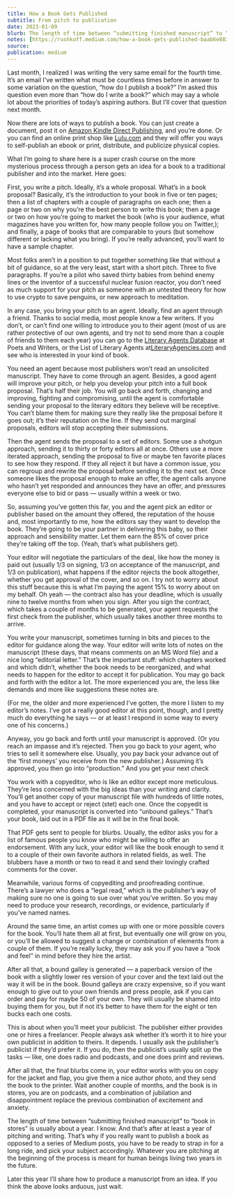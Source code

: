 ```yaml
---
title: How a Book Gets Published
subtitle: From pitch to publication
date: 2023-01-09
blurb: The length of time between “submitting finished manuscript” to “book in stores” is usually about a year. I know.
notes: [https://rushkoff.medium.com/how-a-book-gets-published-baab6e8839d3](https://rushkoff.medium.com/how-a-book-gets-published-baab6e8839d3 https://rushkoff.medium.com/how-a-book-gets-published-baab6e8839d3)
source: 
publication: medium
---
```


Last month, I realized I was writing the very same email for the fourth time. It’s an email I’ve written what must be countless times before in answer to some variation on the question, “how do I publish a book?” I’m asked this question even more than “how do I write a book?” which may say a whole lot about the priorities of today’s aspiring authors. But I’ll cover that question next month.

Now there are lots of ways to publish a book. You can just create a document, post it on [Amazon Kindle Direct Publishing](https://kdp.amazon.com/), and you’re done. Or you can find an online print shop like [Lulu.com](http://lulu.com/) and they will offer you ways to self-publish an ebook or print, distribute, and publicize physical copies.

What I’m going to share here is a super crash course on the more mysterious process through a person gets an idea for a book to a traditional publisher and into the market. Here goes:

First, you write a pitch. Ideally, it’s a whole proposal. What’s in a book proposal? Basically, it’s the introduction to your book in five or ten pages; then a list of chapters with a couple of paragraphs on each one; then a page or two on why you’re the best person to write this book; then a page or two on how you’re going to market the book (who is your audience, what magazines have you written for, how many people follow you on Twitter,); and finally, a page of books that are comparable to yours (but somehow different or lacking what you bring). If you’re really advanced, you’ll want to have a sample chapter.

Most folks aren’t in a position to put together something like that without a bit of guidance, so at the very least, start with a short pitch. Three to five paragraphs. If you’re a pilot who saved thirty babies from behind enemy lines or the inventor of a successful nuclear fusion reactor, you don’t need as much support for your pitch as someone with an untested theory for how to use crypto to save penguins, or new approach to meditation.

In any case, you bring your pitch to an agent. Ideally, find an agent through a friend. Thanks to social media, most people know a few writers. If you don’t, or can’t find one willing to introduce you to their agent (most of us are rather protective of our own agents, and try not to send more than a couple of friends to them each year) you can go to the [Literary Agents Database](https://www.pw.org/literary_agents) at Poets and Writers, or the List of Literary Agents at[LiteraryAgencies.com](https://literaryagencies.com/) and see who is interested in your kind of book.

You need an agent because most publishers won’t read an unsolicited manuscript. They have to come through an agent. Besides, a good agent will improve your pitch, or help you develop your pitch into a full book proposal. That’s half their job. You will go back and forth, changing and improving, fighting and compromising, until the agent is comfortable sending your proposal to the literary editors they believe will be receptive. You can’t blame them for making sure they really like the proposal before it goes out; it’s their reputation on the line. If they send out marginal proposals, editors will stop accepting their submissions.

Then the agent sends the proposal to a set of editors. Some use a shotgun approach, sending it to thirty or forty editors all at once. Others use a more iterated approach, sending the proposal to five or maybe ten favorite places to see how they respond. If they all reject it but have a common issue, you can regroup and rewrite the proposal before sending it to the next set. Once someone likes the proposal enough to make an offer, the agent calls anyone who hasn’t yet responded and announces they have an offer, and pressures everyone else to bid or pass — usually within a week or two.

So, assuming you’ve gotten this far, you and the agent pick an editor or publisher based on the amount they offered, the reputation of the house and, most importantly to me, how the editors say they want to develop the book. They’re going to be your partner in delivering this baby, so their approach and sensibility matter. Let them earn the 85% of cover price they’re taking off the top. (Yeah, that’s what publishers get).

Your editor will negotiate the particulars of the deal, like how the money is paid out (usually 1/3 on signing, 1/3 on acceptance of the manuscript, and 1/3 on publication), what happens if the editor rejects the book altogether, whether you get approval of the cover, and so on. I try not to worry about this stuff because this is what I’m paying the agent 15% to worry about on my behalf. Oh yeah — the contract also has your deadline, which is usually nine to twelve months from when you sign. After you sign the contract, which takes a couple of months to be generated, your agent requests the first check from the publisher, which usually takes another three months to arrive.

You write your manuscript, sometimes turning in bits and pieces to the editor for guidance along the way. Your editor will write lots of notes on the manuscript (these days, that means comments on an MS Word file) and a nice long “editorial letter.” That’s the important stuff: which chapters worked and which didn’t, whether the book needs to be reorganized, and what needs to happen for the editor to accept it for publication. You may go back and forth with the editor a lot. The more experienced you are, the less like demands and more like suggestions these notes are.

(For me, the older and more experienced I’ve gotten, the more I listen to my editor’s notes. I’ve got a really good editor at this point, though, and I pretty much do everything he says — or at least I respond in some way to every one of his concerns.)

Anyway, you go back and forth until your manuscript is approved. (Or you reach an impasse and it’s rejected. Then you go back to your agent, who tries to sell it somewhere else. Usually, you pay back your advance out of the ‘first moneys’ you receive from the new publisher.) Assuming it’s approved, you then go into “production.” And you get your next check

You work with a copyeditor, who is like an editor except more meticulous. They’re less concerned with the big ideas than your writing and clarity. You’ll get another copy of your manuscript file with hundreds of little notes, and you have to accept or reject (stet) each one. Once the copyedit is completed, your manuscript is converted into “unbound galleys.” That’s your book, laid out in a PDF file as it will be in the final book.

That PDF gets sent to people for blurbs. Usually, the editor asks you for a list of famous people you know who might be willing to offer an endorsement. With any luck, your editor will like the book enough to send it to a couple of their own favorite authors in related fields, as well. The blubbers have a month or two to read it and send their lovingly crafted comments for the cover.

Meanwhile, various forms of copyediting and proofreading continue. There’s a lawyer who does a “legal read,” which is the publisher’s way of making sure no one is going to sue over what you’ve written. So you may need to produce your research, recordings, or evidence, particularly if you’ve named names.

Around the same time, an artist comes up with one or more possible covers for the book. You’ll hate them all at first, but eventually one will grow on you, or you’ll be allowed to suggest a change or combination of elements from a couple of them. If you’re really lucky, they may ask you if you have a “look and feel” in mind before they hire the artist.

After all that, a bound galley is generated — a paperback version of the book with a slightly lower res version of your cover and the text laid out the way it will be in the book. Bound galleys are crazy expensive, so if you want enough to give out to your own friends and press people, ask if you can order and pay for maybe 50 of your own. They will usually be shamed into buying them for you, but if not it’s better to have them for the eight or ten bucks each one costs.

This is about when you’ll meet your publicist. The publisher either provides one or hires a freelancer. People always ask whether it’s worth it to hire your own publicist in addition to theirs. It depends. I usually ask the publisher’s publicist if they’d prefer it. If you do, then the publicist’s usually split up the tasks — like, one does radio and podcasts, and one does print and reviews.

After all that, the final blurbs come in, your editor works with you on copy for the jacket and flap, you give them a nice author photo, and they send the book to the printer. Wait another couple of months, and the book is in stores, you are on podcasts, and a combination of jubilation and disappointment replace the previous combination of excitement and anxiety.

The length of time between “submitting finished manuscript” to “book in stores” is usually about a year. I know. And that’s after at least a year of pitching and writing. That’s why if you really want to publish a book as opposed to a series of Medium posts, you have to be ready to strap in for a long ride, and pick your subject accordingly. Whatever you are pitching at the beginning of the process is meant for human beings living two years in the future.

Later this year I’ll share how to produce a manuscript from an idea. If you think the above looks arduous, just wait.
